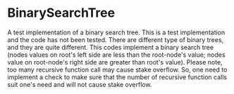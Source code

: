 # BinarySearchTree
A test implementation of a binary search tree.
This is a test implementation and the code has not been tested. 
There are different type of binary trees, and they are quite different. This codes implement a binary search tree (nodes values on root's left side are less than the root-node's value; nodes value on root-node's right side are greater than root's value). 
Please note, too many recursive function call may cause stake overflow. So, one need to implement a check to make sure that the number of recursive function calls suit one's need and will not cause stake overflow.
